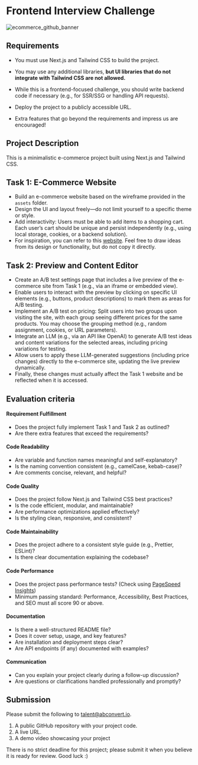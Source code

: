 # Frontend Interview Challenge

![ecommerce_github_banner](https://github.com/user-attachments/assets/3018c781-0969-45a1-b8bb-3f638aa4260d)

## Requirements

- You must use Next.js and Tailwind CSS to build the project.

- You may use any additional libraries, **but UI libraries that do not integrate with Tailwind CSS are not allowed.**

- While this is a frontend-focused challenge, you should write backend code if necessary (e.g., for SSR/SSG or handling API requests).

- Deploy the project to a publicly accessible URL.

- Extra features that go beyond the requirements and impress us are encouraged!

## Project Description

This is a minimalistic e-commerce project built using Next.js and Tailwind CSS.

## Task 1: E-Commerce Website

- Build an e-commerce website based on the wireframe provided in the `assets` folder.
- Design the UI and layout freely—do not limit yourself to a specific theme or style.
- Add interactivity: Users must be able to add items to a shopping cart. Each user’s cart should be unique and persist independently (e.g., using local storage, cookies, or a backend solution).
- For inspiration, you can refer to this [website](https://themes.shopify.com/). Feel free to draw ideas from its design or functionality, but do not copy it directly.

## Task 2: Preview and Content Editor

- Create an A/B test settings page that includes a live preview of the e-commerce site from Task 1 (e.g., via an iframe or embedded view).
- Enable users to interact with the preview by clicking on specific UI elements (e.g., buttons, product descriptions) to mark them as areas for A/B testing.
- Implement an A/B test on pricing: Split users into two groups upon visiting the site, with each group seeing different prices for the same products. You may choose the grouping method (e.g., random assignment, cookies, or URL parameters).
- Integrate an LLM (e.g., via an API like OpenAI) to generate A/B test ideas and content variations for the selected areas, including pricing variations for testing.
- Allow users to apply these LLM-generated suggestions (including price changes) directly to the e-commerce site, updating the live preview dynamically.
- Finally, these changes must actually affect the Task 1 website and be reflected when it is accessed.

## Evaluation criteria

#### Requirement Fulfillment

- Does the project fully implement Task 1 and Task 2 as outlined?
- Are there extra features that exceed the requirements?

#### Code Readability

- Are variable and function names meaningful and self-explanatory?
- Is the naming convention consistent (e.g., camelCase, kebab-case)?
- Are comments concise, relevant, and helpful?

#### Code Quality

- Does the project follow Next.js and Tailwind CSS best practices?
- Is the code efficient, modular, and maintainable?
- Are performance optimizations applied effectively?
- Is the styling clean, responsive, and consistent?

#### Code Maintainability

- Does the project adhere to a consistent style guide (e.g., Prettier, ESLint)?
- Is there clear documentation explaining the codebase?

#### Code Performance

- Does the project pass performance tests? (Check using [PageSpeed Insights](https://pagespeed.web.dev/))
- Minimum passing standard: Performance, Accessibility, Best Practices, and SEO must all score 90 or above.

#### Documentation

- Is there a well-structured README file?
- Does it cover setup, usage, and key features?
- Are installation and deployment steps clear?
- Are API endpoints (if any) documented with examples?

#### Communication

- Can you explain your project clearly during a follow-up discussion?
- Are questions or clarifications handled professionally and promptly?

## Submission

Please submit the following to talent@abconvert.io.

1. A public GitHub repository with your project code.
2. A live URL.
3. A demo video showcasing your project

There is no strict deadline for this project; please submit it when you believe it is ready for review.
Good luck :)

